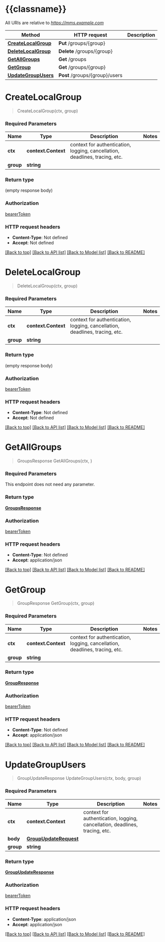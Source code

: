 # {{classname}}

All URIs are relative to *https://mms.example.com*

Method | HTTP request | Description
------------- | ------------- | -------------
[**CreateLocalGroup**](GroupsApi.md#CreateLocalGroup) | **Put** /groups/{group} | 
[**DeleteLocalGroup**](GroupsApi.md#DeleteLocalGroup) | **Delete** /groups/{group} | 
[**GetAllGroups**](GroupsApi.md#GetAllGroups) | **Get** /groups | 
[**GetGroup**](GroupsApi.md#GetGroup) | **Get** /groups/{group} | 
[**UpdateGroupUsers**](GroupsApi.md#UpdateGroupUsers) | **Post** /groups/{group}/users | 

# **CreateLocalGroup**
> CreateLocalGroup(ctx, group)


### Required Parameters

Name | Type | Description  | Notes
------------- | ------------- | ------------- | -------------
 **ctx** | **context.Context** | context for authentication, logging, cancellation, deadlines, tracing, etc.
  **group** | **string**|  | 

### Return type

 (empty response body)

### Authorization

[bearerToken](../README.md#bearerToken)

### HTTP request headers

 - **Content-Type**: Not defined
 - **Accept**: Not defined

[[Back to top]](#) [[Back to API list]](../README.md#documentation-for-api-endpoints) [[Back to Model list]](../README.md#documentation-for-models) [[Back to README]](../README.md)

# **DeleteLocalGroup**
> DeleteLocalGroup(ctx, group)


### Required Parameters

Name | Type | Description  | Notes
------------- | ------------- | ------------- | -------------
 **ctx** | **context.Context** | context for authentication, logging, cancellation, deadlines, tracing, etc.
  **group** | **string**|  | 

### Return type

 (empty response body)

### Authorization

[bearerToken](../README.md#bearerToken)

### HTTP request headers

 - **Content-Type**: Not defined
 - **Accept**: Not defined

[[Back to top]](#) [[Back to API list]](../README.md#documentation-for-api-endpoints) [[Back to Model list]](../README.md#documentation-for-models) [[Back to README]](../README.md)

# **GetAllGroups**
> GroupsResponse GetAllGroups(ctx, )


### Required Parameters
This endpoint does not need any parameter.

### Return type

[**GroupsResponse**](GroupsResponse.md)

### Authorization

[bearerToken](../README.md#bearerToken)

### HTTP request headers

 - **Content-Type**: Not defined
 - **Accept**: application/json

[[Back to top]](#) [[Back to API list]](../README.md#documentation-for-api-endpoints) [[Back to Model list]](../README.md#documentation-for-models) [[Back to README]](../README.md)

# **GetGroup**
> GroupResponse GetGroup(ctx, group)


### Required Parameters

Name | Type | Description  | Notes
------------- | ------------- | ------------- | -------------
 **ctx** | **context.Context** | context for authentication, logging, cancellation, deadlines, tracing, etc.
  **group** | **string**|  | 

### Return type

[**GroupResponse**](GroupResponse.md)

### Authorization

[bearerToken](../README.md#bearerToken)

### HTTP request headers

 - **Content-Type**: Not defined
 - **Accept**: application/json

[[Back to top]](#) [[Back to API list]](../README.md#documentation-for-api-endpoints) [[Back to Model list]](../README.md#documentation-for-models) [[Back to README]](../README.md)

# **UpdateGroupUsers**
> GroupUpdateResponse UpdateGroupUsers(ctx, body, group)


### Required Parameters

Name | Type | Description  | Notes
------------- | ------------- | ------------- | -------------
 **ctx** | **context.Context** | context for authentication, logging, cancellation, deadlines, tracing, etc.
  **body** | [**GroupUpdateRequest**](GroupUpdateRequest.md)|  | 
  **group** | **string**|  | 

### Return type

[**GroupUpdateResponse**](GroupUpdateResponse.md)

### Authorization

[bearerToken](../README.md#bearerToken)

### HTTP request headers

 - **Content-Type**: application/json
 - **Accept**: application/json

[[Back to top]](#) [[Back to API list]](../README.md#documentation-for-api-endpoints) [[Back to Model list]](../README.md#documentation-for-models) [[Back to README]](../README.md)

